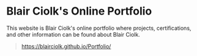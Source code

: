 # Blair Ciolk's Online Portfolio
This website is Blair Ciolk's online portfolio where projects, certifications, and other information can be found about Blair Ciolk.

>https://blairciolk.github.io/Portfolio/
